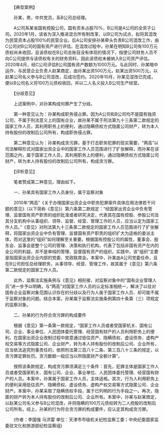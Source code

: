 　　【典型案例】

　　孙某，男，中共党员，系B公司总经理。

　　A公司系某省国有控股公司，国有资本占股70%，B公司是A公司的全资子公司。2020年1月，该省为深入推进混合所有制改革，以B公司为试点，拟将其混改为民营资本占股100%的民营企业。后A公司安排孙某牵头负责B公司混改工作，由C公司对B公司的国有资产进行评估。在混改过程中，孙某在明知B公司有100万元债权尚未收回，且该债权在B公司总账目没有体现的情况下，指使公司财务人员不向C公司提供与该债权有关的财务资料，因此该债权未被纳入B公司资产评估。2020年4月，经C公司评估B公司国有资产数额为1000万元。与此同时，孙某暗中运作，与民营企业负责人赵某商定，由孙某出资500万元，赵某出资500万元，以赵某公司名义参与B公司混改，后成功签约。2020年10月，孙某见混改已完成，便以B公司名义将100万元债权收回，并以二人名义投入B公司生产经营。

　　【分歧意见】

　　上述案例中，对孙某构成何罪产生了分歧。

　　第一种意见认为：孙某构成职务侵占罪。因为A公司和B公司均不是国有独资公司，不属于刑法意义上的国有企业，故孙某不属于刑法第九十三条第二款规定的国家工作人员，其利用职务上的便利，通过隐瞒债权方式隐匿公司财产，转为本人持有股份的改制后公司所有，构成职务侵占罪。

　　第二种意见认为：孙某构成贪污罪。基于打击职务犯罪的现实需要，“两高”以司法解释形式对国家出资企业中的国家工作人员范围进行了扩张解释，而孙某在该范围之内，属于国家工作人员，其利用职务上的便利，通过隐瞒债权方式隐匿公司财产，转为本人持有股份的改制后公司所有，构成贪污罪。

　　【评析意见】

　　笔者赞成第二种意见，理由如下。

　　一、孙某具有国家工作人员身份，属于监察对象

　　2010年“两高”《关于办理国家出资企业中职务犯罪案件具体应用法律若干问题的意见》（以下简称《意见》）第六条第二款规定：“经国家出资企业中负有管理、监督国有资产职责的组织批准或者研究决定，代表其在国有控股、参股公司及其分支机构中从事组织、领导、监督、经营、管理工作的人员，应当认定为国家工作人员。”《意见》对刑法第九十三条第二款规定的国家工作人员范围进行了扩张解释，将国家出资企业中负有管理、监督国有资产职责的组织扩大为适格的委派主体，而对这里的“组织”如何理解至关重要。根据国有控股公司的属性，董事会、股东会、监事会是整个公司的管理、决策和执行机构，代表了包括非国有资产在内的全公司的利益，并不是单纯的管理、监督国有资产的组织。实践中，该“组织”主要是指国家出资企业内部的党委、党政联席会。本案中，孙某由A公司党委任命，且在B公司担任总经理职务，从事领导、经营、管理工作，故其属于《意见》第六条第二款规定的国家工作人员。

　　此外，监察法实施条例与《意见》相衔接，对监察对象中的“国有企业管理人员”进一步予以明确，与“两高”对国家工作人员的认定标准相统一，解决了以往对国有企业监察对象范围认识存在的分歧以及行为人属于国家工作人员、却可能不属于监察对象的问题。结合本案，孙某属于监察法实施条例第四十条第（三）项规定的监察对象。

　　二、孙某的行为符合贪污罪的构成要件

　　根据《意见》第一条第一款规定，“国家工作人员或者受国家机关、国有公司、企业、事业单位、人民团体委托管理、经营国有财产的人员利用职务上的便利，在国家出资企业改制过程中故意通过低估资产、隐瞒债权、虚设债务、虚构产权交易等方式隐匿公司、企业财产，转为本人持有股份的改制后公司、企业所有，应当依法追究刑事责任的，依照刑法第三百八十二条、第三百八十三条的规定，以贪污罪定罪处罚。贪污数额一般应当以所隐匿财产全额计算”。

　　按照该条款规定，构成贪污罪须满足三个条件：首先，犯罪主体是国家工作人员或者受国家机关、国有公司、企业、事业单位、人民团体委托管理、经营国有财产的人员。本案中，孙某属于国家工作人员，主体适格。其次，行为人利用职务上的便利采用低估资产、隐瞒债权、虚设债务、虚构产权交易等方式隐匿公司、企业财产。本案中，孙某采取了隐瞒债权手段，属于已列明的行为手段之一。再次，隐匿的财产转为本人持有股份的改制后公司、企业所有。本案中，孙某与赵某商定，以赵某公司名义参与B公司混改，并将隐瞒的100万元债权转为二人控股的改制后公司所有。综上，孙某的行为符合贪污罪的构成要件，应认定其构成贪污罪。

　　(作者：李国强 马洪雷 单位：天津市市级机关纪检监察工委；中央纪委国家监委驻文化和旅游部纪检监察组)
